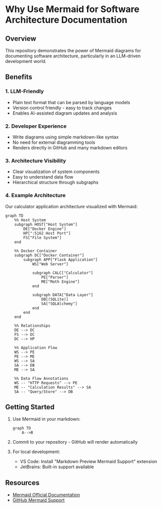 # Why Use Mermaid for Software Architecture Documentation

## Overview
This repository demonstrates the power of Mermaid diagrams for documenting software architecture, particularly in an LLM-driven development world.

## Benefits

### 1. LLM-Friendly
- Plain text format that can be parsed by language models
- Version control friendly - easy to track changes
- Enables AI-assisted diagram updates and analysis

### 2. Developer Experience
- Write diagrams using simple markdown-like syntax
- No need for external diagramming tools
- Renders directly in GitHub and many markdown editors

### 3. Architecture Visibility
- Clear visualization of system components
- Easy to understand data flow
- Hierarchical structure through subgraphs

### 4. Example Architecture
Our calculator application architecture visualized with Mermaid:

```mermaid
graph TD
    %% Host System
    subgraph HOST["Host System"]
        DE["Docker Engine"]
        HP[":5162 Host Port"]
        FS["File System"]
    end

    %% Docker Container
    subgraph DC["Docker Container"]
        subgraph APP["Flask Application"]
            WS["Web Server"]

            subgraph CALC["Calculator"]
                PE["Parser"]
                ME["Math Engine"]
            end

            subgraph DATA["Data Layer"]
                DB[(SQLite)]
                SA["SQLAlchemy"]
            end
        end
    end

    %% Relationships
    DE --> DC
    FS --> DC
    DC --> HP
    
    %% Application Flow
    WS --> PE
    PE --> ME
    WS --> SA
    SA --> DB
    ME --> SA

    %% Data Flow Annotations
    WS -- "HTTP Requests" --> PE
    ME -- "Calculation Results" --> SA
    SA -- "Query/Store" --> DB
```

## Getting Started

1. Use Mermaid in your markdown:
   ```mermaid
   graph TD
       A-->B
   ```


2. Commit to your repository - GitHub will render automatically

3. For local development:
   - VS Code: Install "Markdown Preview Mermaid Support" extension
   - JetBrains: Built-in support available

## Resources
- [Mermaid Official Documentation](https://mermaid.js.org/)
- [GitHub Mermaid Support](https://github.blog/2022-02-14-include-diagrams-markdown-files-mermaid/)
